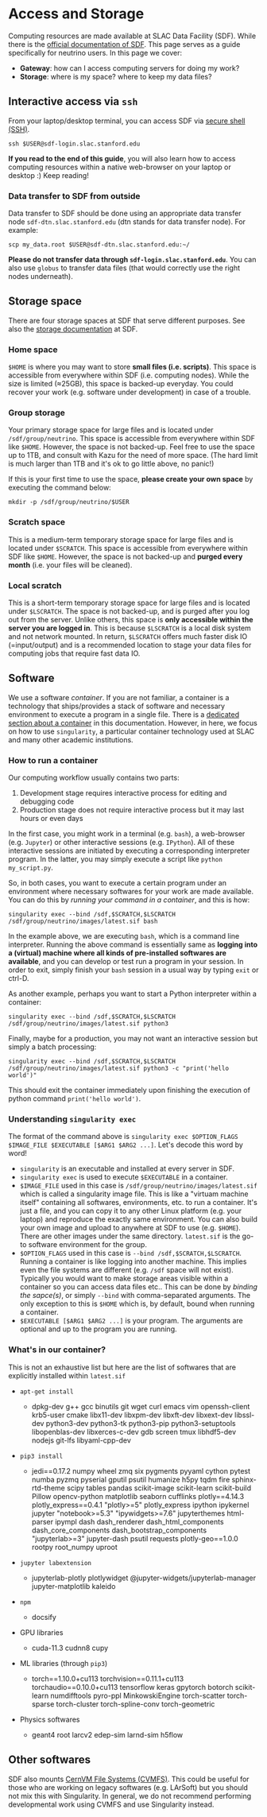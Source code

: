 # Access and Storage
Computing resources are made available at SLAC Data Facility (SDF). While there is the [official documentation of SDF](https://ondemand-dev.slac.stanford.edu/public/doc/#/getting-started). This page serves as a guide specifically for neutrino users. In this page we cover:

* **Gateway**: how can I access computing servers for doing my work?
* **Storage**: where is my space? where to keep my data files?

## Interactive access via `ssh` 

From your laptop/desktop terminal, you can access SDF via [secure shell (SSH)](https://en.wikipedia.org/wiki/Secure_Shell). 
```
ssh $USER@sdf-login.slac.stanford.edu
```

**If you read to the end of this guide**, you will also learn how to access computing resources within a native web-browser on your laptop or desktop :) Keep reading!


### Data transfer to SDF from outside
Data transfer to SDF should be done using an appropriate data transfer node `sdf-dtn.slac.stanford.edu` (dtn stands for data transfer node). For example:
```
scp my_data.root $USER@sdf-dtn.slac.stanford.edu:~/
``` 

**Please do not transfer data through `sdf-login.slac.stanford.edu`**.
You can also use `globus` to transfer data files (that would correctly use the right nodes underneath).

## Storage space 

There are four storage spaces at SDF that serve different purposes. See also the [storage documentation](slac#sdf) at SDF.

### Home space
`$HOME` is where you may want to store **small files (i.e. scripts)**.
This space is accessible from everywhere within SDF (i.e. computing nodes).
While the size is limited ($\approx$25GB), this space is backed-up everyday.
You could recover your work (e.g. software under development) in case of a trouble.

### Group storage
Your primary storage space for large files and is located under `/sdf/group/neutrino`.
This space is accessible from everywhere within SDF like `$HOME`.
However, the space is not backed-up.
Feel free to use the space up to 1TB, and consult with Kazu for the need of more space.
(The hard limit is much larger than 1TB and it's ok to go little above, no panic!)

If this is your first time to use the space, **please create your own space** by executing the command below:
```
mkdir -p /sdf/group/neutrino/$USER
```

### Scratch space
This is a medium-term temporary storage space for large files and is located under `$SCRATCH`.
This space is accessible from everywhere within SDF like `$HOME`.
However, the space is not backed-up and **purged every month** (i.e. your files will be cleaned).

### Local scratch
This is a short-term temporary storage space for large files and is located under `$LSCRATCH`.
The space is not backed-up, and is purged after you log out from the server.
Unlike others, this space is **only accessible within the server you are logged in**.
This is because `$LSCRATCH` is a local disk system and not network mounted.
In return, `$LSCRATCH` offers much faster disk IO (=input/output) and is a recommended location to stage your data files for computing jobs that require fast data IO.  


## Software

We use a software _container_. If you are not familiar, a container is a technology that ships/provides a stack of software and necessary environment to execute a program in a single file. There is a [dedicated section about a container]() in this documentation. However, in here, we focus on how to use `singularity`, a particular container technology used at SLAC and many other academic institutions.

### How to run a container

Our computing workflow usually contains two parts:
1. Development stage requires interactive process for editing and debugging code
2. Production stage does not require interactive process but it may last hours or even days

In the first case, you might work in a terminal (e.g. `bash`), a web-browser (e.g. `Jupyter`) or other interactive sessions (e.g. `IPython`). All of these interactive sessions are initiated by executing a corresponding interpreter program. In the latter, you may simply execute a script like `python my_script.py`. 

So, in both cases, you want to execute a certain program under an environment where necessary softwares for your work are made available. You can do this by _running your command in a container_, and this is how:
```
singularity exec --bind /sdf,$SCRATCH,$LSCRATCH /sdf/group/neutrino/images/latest.sif bash
```

In the example above, we are executing `bash`, which is a command line interpreter. Running the above command is essentially same as **logging into a (virtual) machine where all kinds of pre-installed softwares are available**, and you can develop or test run a program in your session. In order to exit, simply finish your `bash` session in a usual way by typing `exit` or ctrl-D.


As another example, perhaps you want to start a Python interpreter within a container:
```
singularity exec --bind /sdf,$SCRATCH,$LSCRATCH /sdf/group/neutrino/images/latest.sif python3
```

Finally, maybe for a production, you may not want an interactive session but simply a batch processing:
```
singularity exec --bind /sdf,$SCRATCH,$LSCRATCH /sdf/group/neutrino/images/latest.sif python3 -c "print('hello world')"
```
This should exit the container immediately upon finishing the execution of python command `print('hello world')`.


### Understanding `singularity exec`

The format of the command above is `singularity exec $OPTION_FLAGS $IMAGE_FILE $EXECUTABLE [$ARG1 $ARG2 ...]`.
Let's decode this word by word!
* `singularity` is an executable and installed at every server in SDF.
* `singularity exec` is used to execute `$EXECUTABLE` in a container.
* `$IMAGE_FILE` used in this case is `/sdf/group/neutrino/images/latest.sif` which is called a singularity image file. This is like a "virtuam machine itself" containing all softwares, environments, etc. to run a container. It's just a file, and you can copy it to any other Linux platform (e.g. your laptop) and reproduce the exactly same environment. You can also build your own image and upload to anywhere at SDF to use (e.g. `$HOME`). There are other images under the same directory. `latest.sif` is the go-to software environment for the group.
* `$OPTION_FLAGS` used in this case is `--bind /sdf,$SCRATCH,$LSCRATCH`. Running a container is like logging into another machine. This implies even the file systems are different (e.g. `/sdf` space will not exist). Typically you would want to make storage areas visible within a container so you can access data files etc.. This can be done by _binding the sapce(s)_, or simply `--bind` with comma-separated arguments. The only exception to this is `$HOME` which is, by default, bound when running a container.
* `$EXECUTABLE [$ARG1 $ARG2 ...]` is your program. The arguments are optional and up to the program you are running.


### What's in our container?

This is not an exhaustive list but here are the list of softwares that are explicitly installed within `latest.sif`

* `apt-get install`
    * dpkg-dev g++ gcc binutils git wget curl emacs vim openssh-client krb5-user cmake libx11-dev libxpm-dev libxft-dev libxext-dev libssl-dev python3-dev python3-tk python3-pip python3-setuptools libopenblas-dev libxerces-c-dev gdb screen tmux libhdf5-dev nodejs git-lfs libyaml-cpp-dev

* `pip3 install`
    * jedi==0.17.2 numpy wheel zmq six pygments pyyaml cython pytest numba pyzmq pyserial gputil psutil humanize h5py tqdm fire sphinx-rtd-theme scipy tables pandas scikit-image scikit-learn scikit-build Pillow opencv-python matplotlib seaborn cufflinks plotly==4.14.3 plotly_express==0.4.1 "plotly>=5" plotly_express ipython ipykernel jupyter "notebook>=5.3" "ipywidgets>=7.6" jupyterthemes html-parser ipympl dash dash_renderer dash_html_components dash_core_components dash_bootstrap_components "jupyterlab>=3" jupyter-dash psutil requests plotly-geo==1.0.0 rootpy root_numpy uproot

*  `jupyter labextension` 
    * jupyterlab-plotly plotlywidget @jupyter-widgets/jupyterlab-manager jupyter-matplotlib kaleido

* `npm`
    * docsify

* GPU libraries
    * cuda-11.3 cudnn8 cupy 

* ML libraries (through `pip3`)
    * torch==1.10.0+cu113 torchvision==0.11.1+cu113 torchaudio==0.10.0+cu113 tensorflow keras gpytorch botorch scikit-learn numdifftools pyro-ppl MinkowskiEngine torch-scatter torch-sparse torch-cluster torch-spline-conv torch-geometric

* Physics softwares
    * geant4 root larcv2 edep-sim larnd-sim h5flow

## Other softwares
SDF also mounts [CernVM File Systems (CVMFS)](https://cernvm.cern.ch/portal/filesystem). This could be useful for those who are working on legacy softwares (e.g. LArSoft) but you should not mix this with Singularity. In general, we do not recommend performing developmental work using CVMFS and use Singularity instead.




